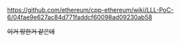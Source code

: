 https://github.com/ethereum/cpp-ethereum/wiki/LLL-PoC-6/04fae9e627ac84d771faddcf60098ad09230ab58

~~이거 망한거 같은데~~
